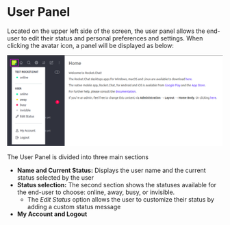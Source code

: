 # User Panel

Located on the upper left side of the screen, the user panel allows the end-user to edit their status and personal preferences and settings. When clicking the avatar icon, a panel will be displayed as below:

![](../../../.gitbook/assets/user_panel_1.png)

The User Panel is divided into three main sections

* **Name and Current Status:** Displays the user name and the current status selected by the user
* **Status selection:** The second section shows the statuses available for the end-user to choose: online, away, busy, or invisible. 
  * The _Edit Status_ option allows the user to customize their status by adding a custom status message
* **My Account and Logout**



